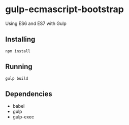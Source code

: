 # gulp-ecmascript-bootstrap

Using ES6 and ES7 with Gulp


Installing 
-------
```
npm install 
```


Running
-------
```
gulp build 
```

Dependencies 
-------
* babel
* gulp
* gulp-exec

